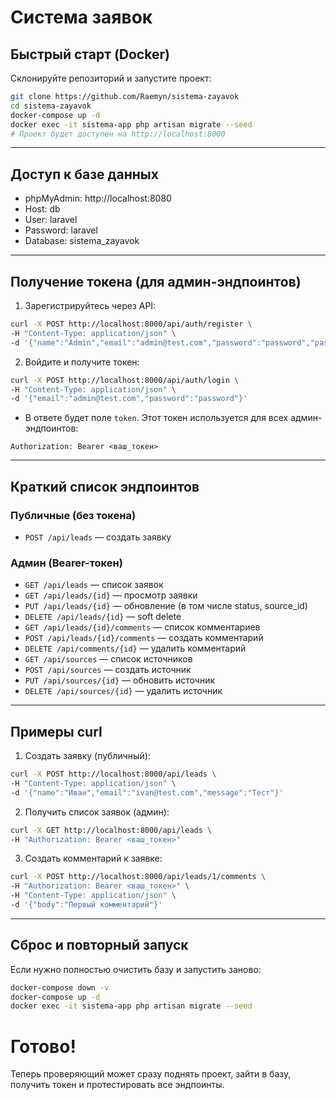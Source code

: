 # Система заявок

## Быстрый старт (Docker)

Склонируйте репозиторий и запустите проект:

```bash
git clone https://github.com/Raemyn/sistema-zayavok
cd sistema-zayavok
docker-compose up -d
docker exec -it sistema-app php artisan migrate --seed
# Проект будет доступен на http://localhost:8000
```

---

## Доступ к базе данных

- phpMyAdmin: http://localhost:8080
- Host: db
- User: laravel
- Password: laravel
- Database: sistema_zayavok

---

## Получение токена (для админ-эндпоинтов)

1. Зарегистрируйтесь через API:

```bash
curl -X POST http://localhost:8000/api/auth/register \
-H "Content-Type: application/json" \
-d '{"name":"Admin","email":"admin@test.com","password":"password","password_confirmation":"password"}'
```

2. Войдите и получите токен:

```bash
curl -X POST http://localhost:8000/api/auth/login \
-H "Content-Type: application/json" \
-d '{"email":"admin@test.com","password":"password"}'
```

- В ответе будет поле `token`. Этот токен используется для всех админ-эндпоинтов:

```http
Authorization: Bearer <ваш_токен>
```

---

## Краткий список эндпоинтов

### Публичные (без токена)

- `POST /api/leads` — создать заявку

### Админ (Bearer-токен)

- `GET /api/leads` — список заявок  
- `GET /api/leads/{id}` — просмотр заявки  
- `PUT /api/leads/{id}` — обновление (в том числе status, source_id)  
- `DELETE /api/leads/{id}` — soft delete  
- `GET /api/leads/{id}/comments` — список комментариев  
- `POST /api/leads/{id}/comments` — создать комментарий  
- `DELETE /api/comments/{id}` — удалить комментарий  
- `GET /api/sources` — список источников  
- `POST /api/sources` — создать источник  
- `PUT /api/sources/{id}` — обновить источник  
- `DELETE /api/sources/{id}` — удалить источник

---

## Примеры curl

1. Создать заявку (публичный):

```bash
curl -X POST http://localhost:8000/api/leads \
-H "Content-Type: application/json" \
-d '{"name":"Иван","email":"ivan@test.com","message":"Тест"}'
```

2. Получить список заявок (админ):

```bash
curl -X GET http://localhost:8000/api/leads \
-H "Authorization: Bearer <ваш_токен>"
```

3. Создать комментарий к заявке:

```bash
curl -X POST http://localhost:8000/api/leads/1/comments \
-H "Authorization: Bearer <ваш_токен>" \
-H "Content-Type: application/json" \
-d '{"body":"Первый комментарий"}'
```

---

## Сброс и повторный запуск

Если нужно полностью очистить базу и запустить заново:

```bash
docker-compose down -v
docker-compose up -d
docker exec -it sistema-app php artisan migrate --seed
```

# Готово!
Теперь проверяющий может сразу поднять проект, зайти в базу, получить токен и протестировать все эндпоинты.

